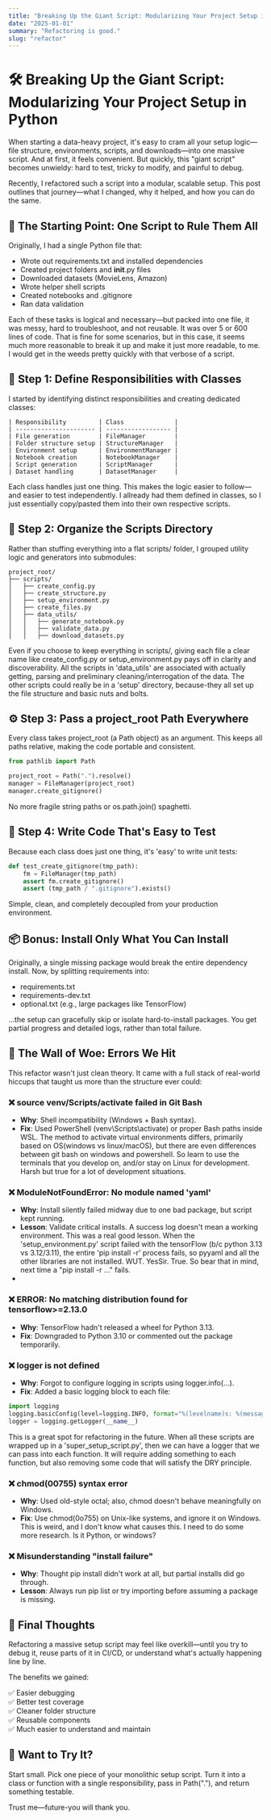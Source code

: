 ```yaml
---
title: "Breaking Up the Giant Script: Modularizing Your Project Setup in Python"
date: "2025-01-01"
summary: "Refactoring is good."
slug: "refactor"
---
```


# 🛠️ Breaking Up the Giant Script: Modularizing Your Project Setup in Python

When starting a data-heavy project, it's easy to cram all your setup logic—file structure, environments, scripts, and downloads—into one massive script. And at first, it feels convenient. But quickly, this "giant script" becomes unwieldy: hard to test, tricky to modify, and painful to debug.

Recently, I refactored such a script into a modular, scalable setup. This post outlines that journey—what I changed, why it helped, and how you can do the same.

## 🚧 The Starting Point: One Script to Rule Them All

Originally, I had a single Python file that:

- Wrote out requirements.txt and installed dependencies
- Created project folders and **init**.py files
- Downloaded datasets (MovieLens, Amazon)
- Wrote helper shell scripts
- Created notebooks and .gitignore
- Ran data validation

Each of these tasks is logical and necessary—but packed into one file, it was messy, hard to troubleshoot, and not reusable. It was over 5 or 600 lines of code. That is fine for some scenarios, but in this case, it seems much more reasonable to break it up and make it just more readable, to me. I would get in the weeds pretty quickly with that verbose of a script.

## 🧩 Step 1: Define Responsibilities with Classes

I started by identifying distinct responsibilities and creating dedicated classes:

```
| Responsibility         | Class              |
| ---------------------- | ------------------ |
| File generation        | FileManager        |
| Folder structure setup | StructureManager   |
| Environment setup      | EnvironmentManager |
| Notebook creation      | NotebookManager    |
| Script generation      | ScriptManager      |
| Dataset handling       | DatasetManager     |
```

Each class handles just one thing. This makes the logic easier to follow—and easier to test independently. I allready had them defined in classes, so I just essentially copy/pasted them into their own respective scripts.

## 📁 Step 2: Organize the Scripts Directory

Rather than stuffing everything into a flat scripts/ folder, I grouped utility logic and generators into submodules:

```
project_root/
├── scripts/
│   ├── create_config.py
│   ├── create_structure.py
│   ├── setup_environment.py
│   ├── create_files.py
│   ├── data_utils/
│   │   ├── generate_notebook.py
│   │   ├── validate_data.py
│   │   ├── download_datasets.py
```

Even if you choose to keep everything in scripts/, giving each file a clear name like create_config.py or setup_environment.py pays off in clarity and discoverability. All the scripts in 'data_utils' are associated with actually getting, parsing and preliminary cleaning/interrogation of the data. The other scripts could really be in a 'setup' directory, because-they all set up the file structure and basic nuts and bolts.

## ⚙️ Step 3: Pass a project_root Path Everywhere

Every class takes project_root (a Path object) as an argument. This keeps all paths relative, making the code portable and consistent.

```python
from pathlib import Path

project_root = Path(".").resolve()
manager = FileManager(project_root)
manager.create_gitignore()
```

No more fragile string paths or os.path.join() spaghetti.

## 🧪 Step 4: Write Code That's Easy to Test

Because each class does just one thing, it's 'easy' to write unit tests:

```python
def test_create_gitignore(tmp_path):
    fm = FileManager(tmp_path)
    assert fm.create_gitignore()
    assert (tmp_path / ".gitignore").exists()
```

Simple, clean, and completely decoupled from your production environment.

## 📦 Bonus: Install Only What You Can Install

Originally, a single missing package would break the entire dependency install. Now, by splitting requirements into:

- requirements.txt
- requirements-dev.txt
- optional.txt (e.g., large packages like TensorFlow)

...the setup can gracefully skip or isolate hard-to-install packages. You get partial progress and detailed logs, rather than total failure.

## 🧨 The Wall of Woe: Errors We Hit

This refactor wasn't just clean theory. It came with a full stack of real-world hiccups that taught us more than the structure ever could:

### ❌ source venv/Scripts/activate failed in Git Bash

- **Why**: Shell incompatibility (Windows + Bash syntax).
- **Fix**: Used PowerShell (venv\Scripts\activate) or proper Bash paths inside WSL.
  The method to activate virtual environments differs, primarily based on OS(windows vs linux/macOS), but there are even differences between git bash on windows and powershell. So learn to use the terminals that you develop on, and/or stay on Linux for development. Harsh but true for a lot of development situations.

### ❌ ModuleNotFoundError: No module named 'yaml'

- **Why**: Install silently failed midway due to one bad package, but script kept running.
- **Lesson**: Validate critical installs. A success log doesn't mean a working environment. This was a real good lesson. When the 'setup_environment.py' script failed with the tensorFlow (b/c python 3.13 vs 3.12/3.11), the entire 'pip install -r' process fails, so pyyaml and all the other libraries are not installed. WUT. YesSir. True. So bear that in mind, next time a "pip install -r ..." fails.
-

### ❌ ERROR: No matching distribution found for tensorflow>=2.13.0

- **Why**: TensorFlow hadn't released a wheel for Python 3.13.
- **Fix**: Downgraded to Python 3.10 or commented out the package temporarily.

### ❌ logger is not defined

- **Why**: Forgot to configure logging in scripts using logger.info(...).
- **Fix**: Added a basic logging block to each file:

```python
import logging
logging.basicConfig(level=logging.INFO, format="%(levelname)s: %(message)s")
logger = logging.getLogger(__name__)
```

This is a great spot for refactoring in the future. When all these scripts are wrapped up in a 'super_setup_script.py', then we can have a logger that we can pass into each function. It will require adding something to each function, but also removing some code that will satisfy the DRY principle.

### ❌ chmod(00755) syntax error

- **Why**: Used old-style octal; also, chmod doesn't behave meaningfully on Windows.
- **Fix**: Use chmod(0o755) on Unix-like systems, and ignore it on Windows. This is weird, and I don't know what causes this. I need to do some more research. Is it Python, or windows?

### ❌ Misunderstanding "install failure"

- **Why**: Thought pip install didn't work at all, but partial installs did go through.
- **Lesson**: Always run pip list or try importing before assuming a package is missing.

## 🧘 Final Thoughts

Refactoring a massive setup script may feel like overkill—until you try to debug it, reuse parts of it in CI/CD, or understand what's actually happening line by line.

The benefits we gained:

✅ Easier debugging  
✅ Better test coverage  
✅ Cleaner folder structure  
✅ Reusable components  
✅ Much easier to understand and maintain

## 🚀 Want to Try It?

Start small. Pick one piece of your monolithic setup script. Turn it into a class or function with a single responsibility, pass in Path("."), and return something testable.

Trust me—future-you will thank you.
